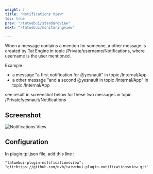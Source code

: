 ```yaml
---
weight: 3
title: "Notifications View"
toc: true
prev: "/tatwebui/standardview"
next: "/tatwebui/monitoringview"

---
```


When a message contains a mention for someone, a other message is created by Tat Engine in topic
/Private/username/Notifications, where username is the user mentioned.

Example :

* a message "a first notification for @yesnault" in topic /Internal/App
* a other message "and a second @yesnault in topic /Internal/App" in topic /Internal/App

see result in screenshot below for these two messages in topic /Private/yesnault/Notifications

## Screenshot

![Notifications View](/imgs/tatwebui-notifications-view.png?width=80%)

## Configuration
In plugin.tpl.json file, add this line :

```
"tatwebui-plugin-notificationsview": "git+https://github.com/ovh/tatwebui-plugin-notificationsview.git"
```
